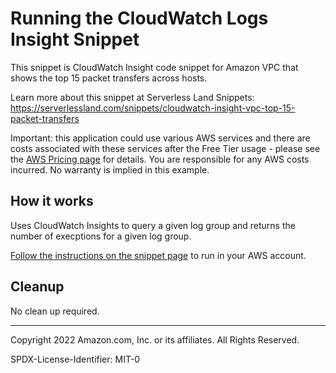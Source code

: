 # Running the CloudWatch Logs Insight Snippet

This snippet is CloudWatch Insight code snippet for Amazon VPC that shows the top 15 packet transfers across hosts.

Learn more about this snippet at Serverless Land Snippets: https://serverlessland.com/snippets/cloudwatch-insight-vpc-top-15-packet-transfers

Important: this application could use various AWS services and there are costs associated with these services after the Free Tier usage - please see the [AWS Pricing page](https://aws.amazon.com/pricing/) for details. You are responsible for any AWS costs incurred. No warranty is implied in this example.


## How it works

Uses CloudWatch Insights to query a given log group and returns the number of execptions for a given log group.

[Follow the instructions on the snippet page](https://serverlessland.com/snippets/cloudwatch-insight-vpc-top-15-packet-transfers) to run in your AWS account.


## Cleanup

No clean up required.

---

Copyright 2022 Amazon.com, Inc. or its affiliates. All Rights Reserved.

SPDX-License-Identifier: MIT-0
